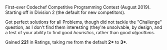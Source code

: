 First-ever Codechef Competitive Programming Contest (August 2019).  Starting off in Division 2 (the default for new competitors).

Got perfect solutions for all Problems, though did not tackle the "Challenge" question, as I don't find them interesting (they're unsolvable, by design, and a test of your ability to find good *heuristics*, rather than good *algorithms*.

Gained **221** in Ratings, taking me from the default **2\*** to **3\***.
